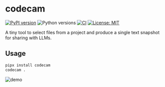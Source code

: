 # codecam

[![PyPI version](https://img.shields.io/pypi/v/codecam.svg)](https://pypi.org/project/codecam/)
![Python versions](https://img.shields.io/pypi/pyversions/codecam.svg)
[![CI](https://github.com/laundrevity/codecam/actions/workflows/ci.yml/badge.svg)](https://github.com/laundrevity/codecam/actions/workflows/ci.yml)
[![License: MIT](https://img.shields.io/badge/License-MIT-blue.svg)](LICENSE)

A tiny tool to select files from a project and produce a single text snapshot for sharing with LLMs.

## Usage

```bash
pipx install codecam
codecam .
```

![demo](docs/demo.gif)
